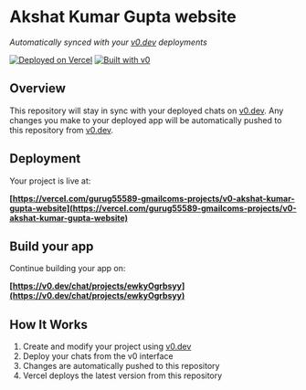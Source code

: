 # Akshat Kumar Gupta website

*Automatically synced with your [v0.dev](https://v0.dev) deployments*

[![Deployed on Vercel](https://img.shields.io/badge/Deployed%20on-Vercel-black?style=for-the-badge&logo=vercel)](https://vercel.com/gurug55589-gmailcoms-projects/v0-akshat-kumar-gupta-website)
[![Built with v0](https://img.shields.io/badge/Built%20with-v0.dev-black?style=for-the-badge)](https://v0.dev/chat/projects/ewkyOgrbsyy)

## Overview

This repository will stay in sync with your deployed chats on [v0.dev](https://v0.dev).
Any changes you make to your deployed app will be automatically pushed to this repository from [v0.dev](https://v0.dev).

## Deployment

Your project is live at:

**[https://vercel.com/gurug55589-gmailcoms-projects/v0-akshat-kumar-gupta-website](https://vercel.com/gurug55589-gmailcoms-projects/v0-akshat-kumar-gupta-website)**

## Build your app

Continue building your app on:

**[https://v0.dev/chat/projects/ewkyOgrbsyy](https://v0.dev/chat/projects/ewkyOgrbsyy)**

## How It Works

1. Create and modify your project using [v0.dev](https://v0.dev)
2. Deploy your chats from the v0 interface
3. Changes are automatically pushed to this repository
4. Vercel deploys the latest version from this repository